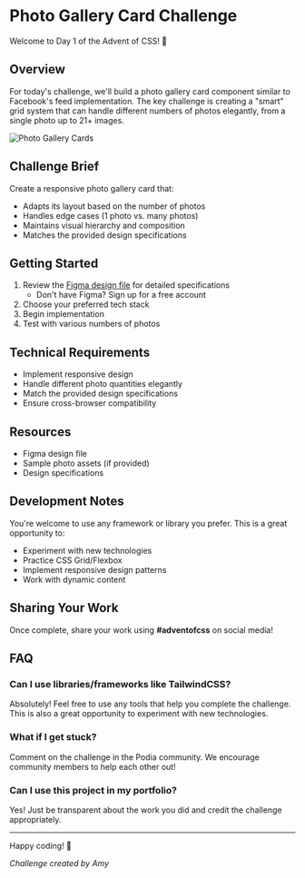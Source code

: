 # Photo Gallery Card Challenge

Welcome to Day 1 of the Advent of CSS! 🎉

## Overview

For today's challenge, we'll build a photo gallery card component similar to Facebook's feed implementation. The key challenge is creating a "smart" grid system that can handle different numbers of photos elegantly, from a single photo up to 21+ images.

![Photo Gallery Cards](https://s3.us-west-2.amazonaws.com/content.podia.com/feuvzw3ykcs6xygf1ool8cjmcwq6)

## Challenge Brief

Create a responsive photo gallery card that:
- Adapts its layout based on the number of photos
- Handles edge cases (1 photo vs. many photos)
- Maintains visual hierarchy and composition
- Matches the provided design specifications

## Getting Started

1. Review the [Figma design file](https://www.figma.com/design/uhCMt5lOsWhLQIHYmZxguL/Advent-of-CSS---December-1%2C-2024?node-id=1-3&t=PEupR24KEVnamhmv-1) for detailed specifications
   - Don't have Figma? Sign up for a free account
2. Choose your preferred tech stack
3. Begin implementation
4. Test with various numbers of photos

## Technical Requirements

- Implement responsive design
- Handle different photo quantities elegantly
- Match the provided design specifications
- Ensure cross-browser compatibility

## Resources

- Figma design file
- Sample photo assets (if provided)
- Design specifications

## Development Notes

You're welcome to use any framework or library you prefer. This is a great opportunity to:
- Experiment with new technologies
- Practice CSS Grid/Flexbox
- Implement responsive design patterns
- Work with dynamic content

## Sharing Your Work

Once complete, share your work using **#adventofcss** on social media!

## FAQ

### Can I use libraries/frameworks like TailwindCSS?
Absolutely! Feel free to use any tools that help you complete the challenge. This is also a great opportunity to experiment with new technologies.

### What if I get stuck?
Comment on the challenge in the Podia community. We encourage community members to help each other out!

### Can I use this project in my portfolio?
Yes! Just be transparent about the work you did and credit the challenge appropriately.

---

Happy coding! 🚀

*Challenge created by Amy*